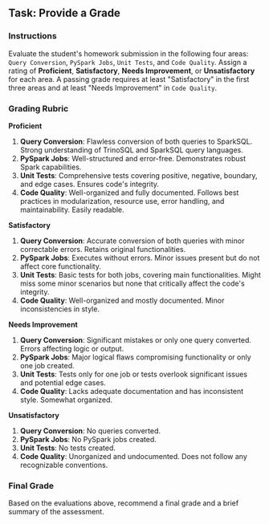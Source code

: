 ## Task: Provide a Grade

### Instructions

Evaluate the student's homework submission in the following four areas: `Query Conversion`, `PySpark Jobs`, `Unit Tests`, and `Code Quality`. Assign a rating of **Proficient**, **Satisfactory**, **Needs Improvement**, or **Unsatisfactory** for each area. A passing grade requires at least "Satisfactory" in the first three areas and at least "Needs Improvement" in `Code Quality`.

### Grading Rubric

**Proficient**
1. **Query Conversion**: Flawless conversion of both queries to SparkSQL. Strong understanding of TrinoSQL and SparkSQL query languages.
2. **PySpark Jobs**: Well-structured and error-free. Demonstrates robust Spark capabilities.
3. **Unit Tests**: Comprehensive tests covering positive, negative, boundary, and edge cases. Ensures code's integrity.
4. **Code Quality**: Well-organized and fully documented. Follows best practices in modularization, resource use, error handling, and maintainability. Easily readable.

**Satisfactory**
1. **Query Conversion**: Accurate conversion of both queries with minor correctable errors. Retains original functionalities.
2. **PySpark Jobs**: Executes without errors. Minor issues present but do not affect core functionality.
3. **Unit Tests**: Basic tests for both jobs, covering main functionalities. Might miss some minor scenarios but none that critically affect the code's integrity.
4. **Code Quality**: Well-organized and mostly documented. Minor inconsistencies in style.

**Needs Improvement**
1. **Query Conversion**: Significant mistakes or only one query converted. Errors affecting logic or output.
2. **PySpark Jobs**: Major logical flaws compromising functionality or only one job created.
3. **Unit Tests**: Tests only for one job or tests overlook significant issues and potential edge cases.
4. **Code Quality**: Lacks adequate documentation and has inconsistent style. Somewhat organized.

**Unsatisfactory**
1. **Query Conversion**: No queries converted.
2. **PySpark Jobs**: No PySpark jobs created.
3. **Unit Tests**: No tests created.
4. **Code Quality**: Unorganized and undocumented. Does not follow any recognizable conventions.

### Final Grade

Based on the evaluations above, recommend a final grade and a brief summary of the assessment.